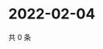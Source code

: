 # 2022-02-04

共 0 条

<!-- BEGIN WEIBO -->
<!-- 最后更新时间 Fri Feb 04 2022 22:11:10 GMT+0800 (China Standard Time) -->

<!-- END WEIBO -->
